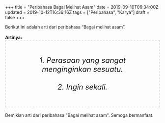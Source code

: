 +++
title = "Peribahasa Bagai Melihat Asam"
date = 2019-09-10T06:34:00Z
updated = 2019-10-12T16:36:16Z
tags = ["Peribahasa", "Karya"]
draft = false
+++

<div dir="ltr" style="text-align: left;" trbidi="on"><div style="text-align: justify;">Berikut ini adalah arti dari peribahasa “Bagai melihat asam”.</div><br /><div style="text-align: justify;"><b>Artinya:</b></div><div style="border: 2px dashed #ddd; font-size: 24px; height: auto; margin: 0 auto; padding: 50px; text-align: center; width: auto;"><i>1. Perasaan yang sangat menginginkan sesuatu.<br /><br />2. Ingin sekali.</i></div><div style="text-align: justify;"><br /></div><div style="text-align: justify;">Demikian arti dari peribahasa "Bagai melihat asam". Semoga bermanfaat.</div></div>

